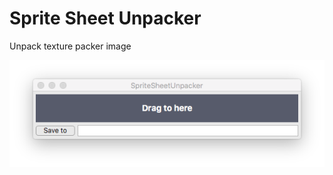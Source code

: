 # Sprite Sheet Unpacker
Unpack texture packer image

![](https://github.com/ayking/SpriteSheetUnpacker/blob/master/assets/images/help/screen.png)
